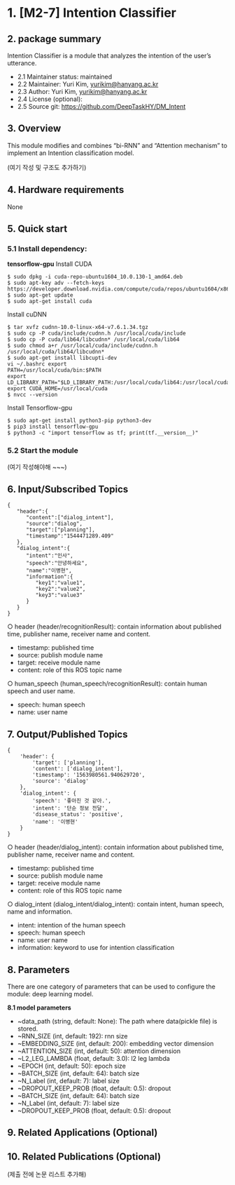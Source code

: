 # 1. [M2-7] Intention Classifier

## 2. package summary 

Intention Classifier is a module that analyzes the intention of the user’s utterance.  

- 2.1 Maintainer status: maintained
- 2.2 Maintainer: Yuri Kim, [yurikim@hanyang.ac.kr]()
- 2.3 Author: Yuri Kim, [yurikim@hanyang.ac.kr]()
- 2.4 License (optional): 
- 2.5 Source git: https://github.com/DeepTaskHY/DM_Intent

## 3. Overview

This module modifies and combines “bi-RNN” and “Attention mechanism” to implement an Intention classification model. 

(여기 작성 및 구조도 추가하기)

## 4. Hardware requirements

None

## 5. Quick start

### 5.1 Install dependency:

**tensorflow-gpu** 
Install CUDA  

    $ sudo dpkg -i cuda-repo-ubuntu1604_10.0.130-1_amd64.deb  
    $ sudo apt-key adv --fetch-keys https://developer.download.nvidia.com/compute/cuda/repos/ubuntu1604/x86_64/7fa2af80.pub  
    $ sudo apt-get update  
    $ sudo apt-get install cuda  

Install cuDNN

    $ tar xvfz cudnn-10.0-linux-x64-v7.6.1.34.tgz  
    $ sudo cp -P cuda/include/cudnn.h /usr/local/cuda/include  
    $ sudo cp -P cuda/lib64/libcudnn* /usr/local/cuda/lib64  
    $ sudo chmod a+r /usr/local/cuda/include/cudnn.h /usr/local/cuda/lib64/libcudnn*  
    $ sudo apt-get install libcupti-dev  
    vi ~/.bashrc export  
    PATH=/usr/local/cuda/bin:$PATH  
    export LD_LIBRARY_PATH="$LD_LIBRARY_PATH:/usr/local/cuda/lib64:/usr/local/cuda/extras/CUPTI/lib64"  
    export CUDA_HOME=/usr/local/cuda  
    $ nvcc --version  

Install Tensorflow-gpu  

    $ sudo apt-get install python3-pip python3-dev  
    $ pip3 install tensorflow-gpu  
    $ python3 -c "import tensorflow as tf; print(tf.__version__)"  

### 5.2 Start the module

(여기 작성해야해 ~~~)

## 6. Input/Subscribed Topics

```
{  
   "header":{  
      "content":["dialog_intent"],
      "source":"dialog",
      "target":["planning"],
      "timestamp":"1544471289.409"
   },
   "dialog_intent":{  
      "intent":"인사",
      "speech":"안녕하세요",
      "name":"이병현",
      "information":{  
         "key1":"value1",
         "key2":"value2",
         "key3":"value3"
      }
   }
}
```

○ header (header/recognitionResult): contain information about published time, publisher name, receiver name and content.  

- timestamp: published time  
- source: publish module name  
- target: receive module name  
- content: role of this ROS topic name  

○ human_speech (human_speech/recognitionResult): contain human speech and user name.  

- speech: human speech    
- name: user name  

## 7. Output/Published Topics

```
{
    'header': {
        'target': ['planning'], 
        'content': ['dialog_intent'], 
        'timestamp': '1563980561.940629720', 
        'source': 'dialog'
    }, 
    'dialog_intent': {
        'speech': '좋아진 것 같아.', 
        'intent': '단순 정보 전달', 
        'disease_status': 'positive', 
        'name': '이병현'
    }
}
```

○ header (header/dialog_intent): contain information about published time, publisher name, receiver name and content.  

- timestamp: published time  
- source: publish module name  
- target: receive module name  
- content: role of this ROS topic name  

○ dialog_intent (dialog_intent/dialog_intent): contain intent, human speech, name and information.  

- intent: intention of the human speech  
- speech: human speech  
- name: user name  
- information: keyword to use for intention classification  

## 8. Parameters

There are one category of parameters that can be used to configure the module: deep learning model.  

**8.1 model parameters**  

- ~data_path (string, default: None): The path where data(pickle file) is stored.  
- ~RNN_SIZE (int, default: 192): rnn size  
- ~EMBEDDING_SIZE (int, default: 200): embedding vector dimension  
- ~ATTENTION_SIZE (int, default: 50): attention dimension  
- ~L2_LEG_LAMBDA (float, default: 3.0): l2 leg lambda  
- ~EPOCH (int, default: 50): epoch size  
- ~BATCH_SIZE (int, default: 64): batch size  
- ~N_Label (int, default: 7): label size  
- ~DROPOUT_KEEP_PROB (float, default: 0.5): dropout
- ~BATCH_SIZE (int, default: 64): batch size   
- ~N_Label (int, default: 7): label size   
- ~DROPOUT_KEEP_PROB (float, default: 0.5): dropout  

## 9. Related Applications (Optional)

## 10. Related Publications (Optional)

(제출 전에 논문 리스트 추가해)
